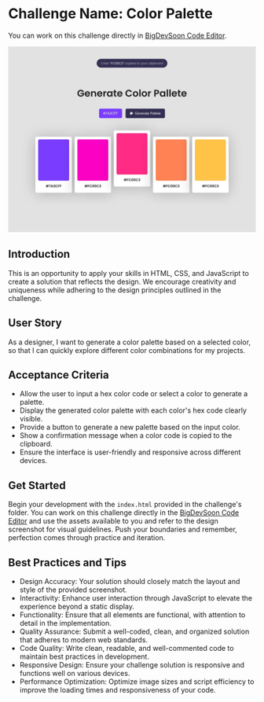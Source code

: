 # Challenge Name: Color Palette

You can work on this challenge directly in [BigDevSoon Code Editor](https://app.bigdevsoon.me/challenges/color-palette/browser).

![Color Palette Design](./design.png)

## Introduction

This is an opportunity to apply your skills in HTML, CSS, and JavaScript to create a solution that reflects the design. We encourage creativity and uniqueness while adhering to the design principles outlined in the challenge.

## User Story

As a designer, I want to generate a color palette based on a selected color, so that I can quickly explore different color combinations for my projects.

## Acceptance Criteria

- Allow the user to input a hex color code or select a color to generate a palette.
- Display the generated color palette with each color's hex code clearly visible.
- Provide a button to generate a new palette based on the input color.
- Show a confirmation message when a color code is copied to the clipboard.
- Ensure the interface is user-friendly and responsive across different devices.

## Get Started

Begin your development with the `index.html` provided in the challenge's folder. You can work on this challenge directly in the [BigDevSoon Code Editor](https://app.bigdevsoon.me/challenges/color-palette/browser) and use the assets available to you and refer to the design screenshot for visual guidelines. Push your boundaries and remember, perfection comes through practice and iteration.

## Best Practices and Tips

- Design Accuracy: Your solution should closely match the layout and style of the provided screenshot.
- Interactivity: Enhance user interaction through JavaScript to elevate the experience beyond a static display.
- Functionality: Ensure that all elements are functional, with attention to detail in the implementation.
- Quality Assurance: Submit a well-coded, clean, and organized solution that adheres to modern web standards.
- Code Quality: Write clean, readable, and well-commented code to maintain best practices in development.
- Responsive Design: Ensure your challenge solution is responsive and functions well on various devices.
- Performance Optimization: Optimize image sizes and script efficiency to improve the loading times and responsiveness of your code.
